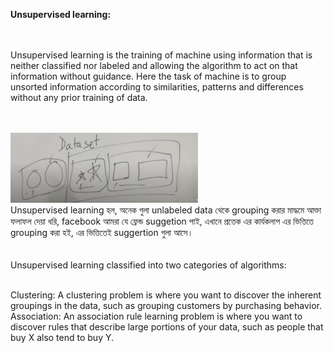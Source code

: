 
<strong> Unsupervised learning:</strong>
<br><br><br>

Unsupervised learning is the training of machine using information that is neither classified nor labeled and allowing the algorithm to act on that information without guidance. Here the task of machine is to group unsorted information according to similarities, patterns and differences without any prior training of data. 
<br><br><br>

<img width="300" src= "unsupervised learning.JPG"/>

<br>
Unsupervised learning হল, অনেক গুলা unlabeled data থেকে grouping করার মাদ্ধমে আক্তা ফলাফল দেয়া
ধরি, facebook আমরা যে ফ্রেন্ড suggetion পাই, এখানে প্রত্তেক এর কার্যকলাপ এর ভিত্তিতে grouping করা হই, এর ভিত্তিতেই suggertion গুলা আসে। 
 <br> <br> <br>
 Unsupervised learning classified into two categories of algorithms: <br><br>
 

Clustering: A clustering problem is where you want to discover the inherent groupings in the data, such as grouping customers by purchasing behavior.
Association: An association rule learning problem is where you want to discover rules that describe large portions of your data, such as people that buy X also tend to buy Y.
<br><br>